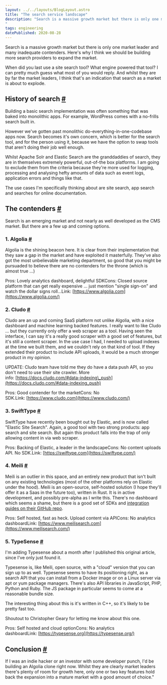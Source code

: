 ```yaml
---
layout: ../../layouts/BlogLayout.astro
title: "The search service landscape"
description: "Search is a massive growth market but there is only one market leader and many inadequate contenders. Here's why I think we should be building more search providers to expand the market.
"
tags: engineering
datePublished: 2020-08-28
---
```

Search is a massive growth market but there is only one market leader and many inadequate contenders. Here's why I think we should be building more search providers to expand the market.

When did you last use a site search tool? What engine powered that tool? I can pretty much guess what most of you would reply. And whilst they are by far the market leaders, I think that's an indication that search as a market is about to explode.

## History of search [#](https://deliciousreverie.co.uk/posts/search-service-landscape/#history-of-search)

Building a basic search implementation was often something that was baked into monolithic apps. For example, WordPress comes with a no-frills search built in.

However we've gotten past monolithic do-everything-in-one-codebase apps now. Search becomes it's own concern, which is better for the search tool, and for the person using it, because we have the option to swap tools that aren't doing their job well enough.

Whilst Apache Solr and Elastic Search are the granddaddies of search, they are in themselves extremely powerful, out-of-the box platforms. I am going to exclude them from the criteria because they're more used for logging, processing and analysing hefty amounts of data such as event logs, application errors and things like that.

The use cases I'm specifically thinking about are site search, app search and searches for online documentation.

## The contenders [#](https://deliciousreverie.co.uk/posts/search-service-landscape/#the-contenders)

Search is an emerging market and not nearly as well developed as the CMS market. But there are a few up and coming options.

### 1\. Algolia [#](https://deliciousreverie.co.uk/posts/search-service-landscape/#1.-algolia)

Algolia is the shining beacon here. It is clear from their implementation that they saw a gap in the market and have exploited it masterfully. They've also got the most unbelievable marketing department, so good that you might be pursuaded to believe there are no contenders for the throne (which is almost true ...)

Pros: Lovely analytics dashboard, delightful SDKCons: Closed source platform that can get really expensive ... just mention "single sign-on" and watch the dollar signs roll...Link: [https://www.algolia.com](https://www.algolia.com/)

### 2\. Cludo [#](https://deliciousreverie.co.uk/posts/search-service-landscape/#2.-cludo)

Cludo are an up and coming SaaS platform not unlike Algolia, with a nice dashboard and machine learning backed features. I really want to like Cludo ... but they currently only offer a web scraper as a tool. Having seen the interface, I can say it's a really good scraper with a good set of features, but it's still a content scraper. In the use case I had, I needed to upload indexes at the time we built them, and we couldn't rely on that kind of tool. If they extended their product to include API uploads, it would be a much stronger product in my opinion.

UPDATE: Cludo team have told me they do have a data push API, so you don't need to use their site crawler. More info: [https://docs.cludo.com/#data-indexing\_push](https://docs.cludo.com/#data-indexing_push)

Pros: Good contender for the marketCons: No SDK.Link: [https://www.cludo.com](https://www.cludo.com/)

### 3\. SwiftType [#](https://deliciousreverie.co.uk/posts/search-service-landscape/#3.-swifttype)

SwiftType have recently been bought out by Elastic, and is now called "Elastic Site Search". Again, a good tool with two strong products: app search and site search. But again this product falls into the trap of only allowing content in via web scraper.

Pros: Backing of Elastic, a leader in the landscapeCons: No content uploads API. No SDK.Link: [https://swiftype.com](https://swiftype.com/)

### 4\. Meili [#](https://deliciousreverie.co.uk/posts/search-service-landscape/#4.-meili)

Meili is an outlier in this space, and an entirely new product that isn't built on any existing technologies (most of the other platforms rely on Elastic under the hood). Meili is an open-source, self-hosted solution (I hope they'll offer it as a Saas in the future too), written in Rust. It is in active development, and possibly pre-alpha as I write this. There's no dashboard which seems a shame, but there is a good set of SDKs and [integration guides on their GitHub repo](https://github.com/meilisearch/integration-guides).

Pros: Self hosted, fast as heck. Upload content via APICons: No analytics dashboardLink: [https://www.meilisearch.com](https://www.meilisearch.com/)

### 5\. TypeSense [#](https://deliciousreverie.co.uk/posts/search-service-landscape/#5.-typesense)

I'm adding Typesense about a month after I published this original article, since I've only just found it.

Typesense is, like Meili, open source, with a "cloud" version that you can sign up to as well. Typesense seems to have its positioning right, as a search API that you can install from a Docker image or on a Linux server via apt or yum package managers. There's also API libraries in JavaScript, PHP, Python and Ruby. The JS package in particular seems to come at a reasonable bundle size.

The interesting thing about this is it's written in C++, so it's likely to be pretty fast too.

Shoutout to Christopher Geary for letting me know about this one.

Pros: Self hosted and cloud optionCons: No analytics dashboardLink: [https://typesense.org](https://typesense.org/)

## Conclusion [#](https://deliciousreverie.co.uk/posts/search-service-landscape/#conclusion)

If I was an indie hacker or an investor with some developer punch, I'd be building an Algolia clone right now. Whilst they are clearly market leaders there's plenty of room for growth here, only one or two key features hold back the expansion into a mature market with a good amount of choice."